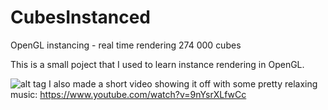 # CubesInstanced
OpenGL instancing - real time rendering 274 000 cubes

This is a small poject that I used to learn instance rendering in OpenGL.

![alt tag](http://i.imgur.com/PQ7d0C2.png)
I also made a short video showing it off with some pretty relaxing music: https://www.youtube.com/watch?v=9nYsrXLfwCc

